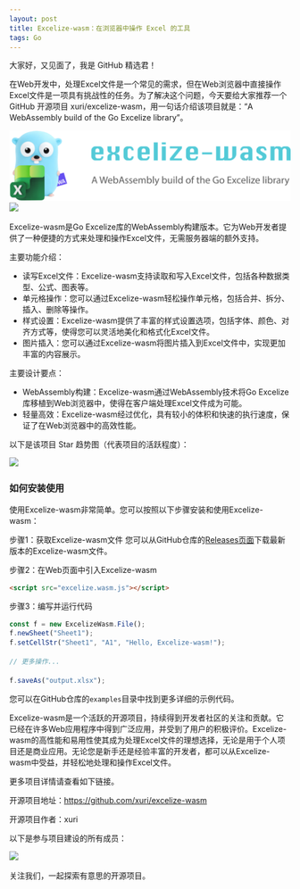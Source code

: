 ```yaml
---
layout: post
title: Excelize-wasm：在浏览器中操作 Excel 的工具
tags: Go
---
```


大家好，又见面了，我是 GitHub 精选君！

在Web开发中，处理Excel文件是一个常见的需求，但在Web浏览器中直接操作Excel文件是一项具有挑战性的任务。为了解决这个问题，今天要给大家推荐一个 GitHub 开源项目 xuri/excelize-wasm，用一句话介绍该项目就是：“A WebAssembly build of the Go Excelize library”。

![](https://github.com/xuri/excelize-wasm/raw/main/excelize-wasm.svg)
![](https://raw.githubusercontent.com/xuri/excelize-wasm/main/chart.png)

Excelize-wasm是Go Excelize库的WebAssembly构建版本。它为Web开发者提供了一种便捷的方式来处理和操作Excel文件，无需服务器端的额外支持。

主要功能介绍：

- 读写Excel文件：Excelize-wasm支持读取和写入Excel文件，包括各种数据类型、公式、图表等。
- 单元格操作：您可以通过Excelize-wasm轻松操作单元格，包括合并、拆分、插入、删除等操作。
- 样式设置：Excelize-wasm提供了丰富的样式设置选项，包括字体、颜色、对齐方式等，使得您可以灵活地美化和格式化Excel文件。
- 图片插入：您可以通过Excelize-wasm将图片插入到Excel文件中，实现更加丰富的内容展示。

主要设计要点：

- WebAssembly构建：Excelize-wasm通过WebAssembly技术将Go Excelize库移植到Web浏览器中，使得在客户端处理Excel文件成为可能。
- 轻量高效：Excelize-wasm经过优化，具有较小的体积和快速的执行速度，保证了在Web浏览器中的高效性能。


以下是该项目 Star 趋势图（代表项目的活跃程度）：

![](https://api.star-history.com/svg?repos=xuri/excelize-wasm&type=Timeline)

### 如何安装使用

使用Excelize-wasm非常简单。您可以按照以下步骤安装和使用Excelize-wasm：

步骤1：获取Excelize-wasm文件 您可以从GitHub仓库的[Releases页面](https://github.com/xuri/excelize-wasm/releases)下载最新版本的Excelize-wasm文件。

步骤2：在Web页面中引入Excelize-wasm

```html
<script src="excelize.wasm.js"></script>
```

步骤3：编写并运行代码

```javascript
const f = new ExcelizeWasm.File();
f.newSheet("Sheet1");
f.setCellStr("Sheet1", "A1", "Hello, Excelize-wasm!");

// 更多操作...

f.saveAs("output.xlsx");
```

您可以在GitHub仓库的`examples`目录中找到更多详细的示例代码。

Excelize-wasm是一个活跃的开源项目，持续得到开发者社区的关注和贡献。它已经在许多Web应用程序中得到广泛应用，并受到了用户的积极评价。Excelize-wasm的高性能和易用性使其成为处理Excel文件的理想选择，无论是用于个人项目还是商业应用。无论您是新手还是经验丰富的开发者，都可以从Excelize-wasm中受益，并轻松地处理和操作Excel文件。


更多项目详情请查看如下链接。

开源项目地址：https://github.com/xuri/excelize-wasm 

开源项目作者：xuri

以下是参与项目建设的所有成员：

![](https://contrib.rocks/image?repo=xuri/excelize-wasm)



关注我们，一起探索有意思的开源项目。

